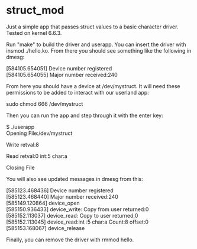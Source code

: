 # struct_mod
Just a simple app that passes struct values to a basic character driver. Tested on kernel 6.6.3.

Run "make" to build the driver and userapp.
You can insert the driver with insmod ./hello.ko. 
From there you should see something like the following in dmesg:

[584105.654051] Device number registered<br>
[584105.654055] Major number received:240

From here you should have a device at /dev/mystruct. It will need these permissions to be added to interact with our userland app:

sudo chmod 666 /dev/mystruct

Then you can run the app and step through it with the enter key:

$ ./userapp                   
Opening File:/dev/mystruct

Write retval:8

Read retval:0	 int:5	char:a

Closing File

You will also see updated messages in dmesg from this:

[585123.468436] Device number registered<br/>
[585123.468440] Major number received:240<br/>
[585149.120864] device_open<br/>
[585150.936433] device_write: Copy from user returned:0<br/>
[585152.113037] device_read: Copy to user returned:0<br/>
[585152.113045] device_read:int :5	 char:a 	 Count:8 	 offset:0<br/>
[585153.168067] device_release

Finally, you can remove the driver with rmmod hello.

